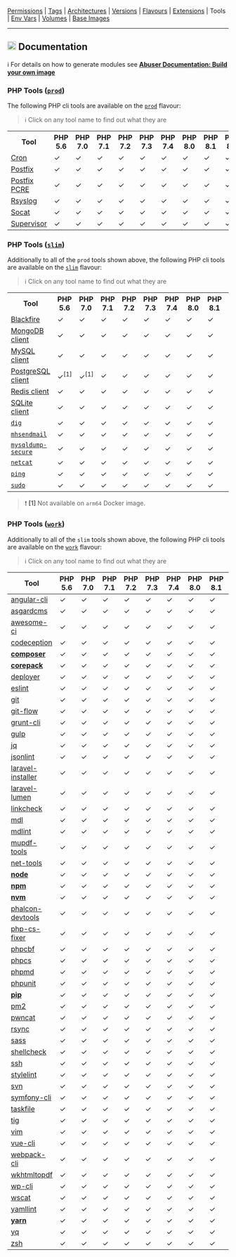 [Permissions](syncronize-file-permissions.md) |
[Tags](docker-tags.md) |
[Architectures](supported-architectures.md) |
[Versions](php-versions.md) |
[Flavours](flavours.md) |
[Extensions](php-modules.md) |
Tools |
[Env Vars](docker-env-variables.md) |
[Volumes](docker-volumes.md) |
[Base Images](base-images.md)

---

<h2><img name="Documentation" title="Documentation" width="20" src="https://github.com/devilbox/artwork/raw/master/submissions_logo/cytopia/01/png/logo_64_trans.png"> Documentation</h2>


:information_source: For details on how to generate modules see **[Abuser Documentation: Build your own image](../doc/abuser/README.md)**<br/>


### PHP Tools ([`prod`](flavours.md#prod))

The following PHP cli tools are available on the [`prod`](flavours.md#prod) flavour:

> :information_source: Click on any tool name to find out what they are

<table>
 <tr>
   <th>Tool</th>
   <th>PHP 5.6</th>
   <th>PHP 7.0</th>
   <th>PHP 7.1</th>
   <th>PHP 7.2</th>
   <th>PHP 7.3</th>
   <th>PHP 7.4</th>
   <th>PHP 8.0</th>
   <th>PHP 8.1</th>
   <th>PHP 8.2</th>
   <th>PHP 8.3</th>
 </tr>
 <tr>
  <td><a target="_blank" href="https://linux.die.net/man/8/cron">Cron</a></td>
  <td class="tool_prod_cron_5.6">✓</td>
  <td class="tool_prod_cron_7.0">✓</td>
  <td class="tool_prod_cron_7.1">✓</td>
  <td class="tool_prod_cron_7.2">✓</td>
  <td class="tool_prod_cron_7.3">✓</td>
  <td class="tool_prod_cron_7.4">✓</td>
  <td class="tool_prod_cron_8.0">✓</td>
  <td class="tool_prod_cron_8.1">✓</td>
  <td class="tool_prod_cron_8.2">✓</td>
  <td class="tool_prod_cron_8.3">✓</td>
 </tr>
 <tr>
  <td><a target="_blank" href="http://www.postfix.org/">Postfix</a></td>
  <td class="tool_prod_postfix_5.6">✓</td>
  <td class="tool_prod_postfix_7.0">✓</td>
  <td class="tool_prod_postfix_7.1">✓</td>
  <td class="tool_prod_postfix_7.2">✓</td>
  <td class="tool_prod_postfix_7.3">✓</td>
  <td class="tool_prod_postfix_7.4">✓</td>
  <td class="tool_prod_postfix_8.0">✓</td>
  <td class="tool_prod_postfix_8.1">✓</td>
  <td class="tool_prod_postfix_8.2">✓</td>
  <td class="tool_prod_postfix_8.3">✓</td>
 </tr>
 <tr>
  <td><a target="_blank" href="http://www.postfix.org/pcre_table.5.html">Postfix PCRE</a></td>
  <td class="tool_prod_postfix_pcre_5.6">✓</td>
  <td class="tool_prod_postfix_pcre_7.0">✓</td>
  <td class="tool_prod_postfix_pcre_7.1">✓</td>
  <td class="tool_prod_postfix_pcre_7.2">✓</td>
  <td class="tool_prod_postfix_pcre_7.3">✓</td>
  <td class="tool_prod_postfix_pcre_7.4">✓</td>
  <td class="tool_prod_postfix_pcre_8.0">✓</td>
  <td class="tool_prod_postfix_pcre_8.1">✓</td>
  <td class="tool_prod_postfix_pcre_8.2">✓</td>
  <td class="tool_prod_postfix_pcre_8.3">✓</td>
 </tr>
 <tr>
  <td><a target="_blank" href="https://www.rsyslog.com/">Rsyslog</a></td>
  <td class="tool_prod_rsyslog_5.6">✓</td>
  <td class="tool_prod_rsyslog_7.0">✓</td>
  <td class="tool_prod_rsyslog_7.1">✓</td>
  <td class="tool_prod_rsyslog_7.2">✓</td>
  <td class="tool_prod_rsyslog_7.3">✓</td>
  <td class="tool_prod_rsyslog_7.4">✓</td>
  <td class="tool_prod_rsyslog_8.0">✓</td>
  <td class="tool_prod_rsyslog_8.1">✓</td>
  <td class="tool_prod_rsyslog_8.2">✓</td>
  <td class="tool_prod_rsyslog_8.3">✓</td>
 </tr>
 <tr>
  <td><a target="_blank" href="http://www.dest-unreach.org/socat/">Socat</a></td>
  <td class="tool_prod_socat_5.6">✓</td>
  <td class="tool_prod_socat_7.0">✓</td>
  <td class="tool_prod_socat_7.1">✓</td>
  <td class="tool_prod_socat_7.2">✓</td>
  <td class="tool_prod_socat_7.3">✓</td>
  <td class="tool_prod_socat_7.4">✓</td>
  <td class="tool_prod_socat_8.0">✓</td>
  <td class="tool_prod_socat_8.1">✓</td>
  <td class="tool_prod_socat_8.2">✓</td>
  <td class="tool_prod_socat_8.3">✓</td>
 </tr>
 <tr>
  <td><a target="_blank" href="http://supervisord.org/">Supervisor</a></td>
  <td class="tool_prod_supervisor_5.6">✓</td>
  <td class="tool_prod_supervisor_7.0">✓</td>
  <td class="tool_prod_supervisor_7.1">✓</td>
  <td class="tool_prod_supervisor_7.2">✓</td>
  <td class="tool_prod_supervisor_7.3">✓</td>
  <td class="tool_prod_supervisor_7.4">✓</td>
  <td class="tool_prod_supervisor_8.0">✓</td>
  <td class="tool_prod_supervisor_8.1">✓</td>
  <td class="tool_prod_supervisor_8.2">✓</td>
  <td class="tool_prod_supervisor_8.3">✓</td>
 </tr>
</table>


### PHP Tools ([`slim`](flavours.md#slim))

Additionally to all of the `prod` tools shown above, the following PHP cli tools are available on the [`slim`](flavours.md#slim) flavour:

> :information_source: Click on any tool name to find out what they are

<table>
 <tr>
   <th>Tool</th>
   <th>PHP 5.6</th>
   <th>PHP 7.0</th>
   <th>PHP 7.1</th>
   <th>PHP 7.2</th>
   <th>PHP 7.3</th>
   <th>PHP 7.4</th>
   <th>PHP 8.0</th>
   <th>PHP 8.1</th>
   <th>PHP 8.2</th>
   <th>PHP 8.3</th>
 </tr>
 <tr>
  <td><a target="_blank" href="https://blackfire.io/docs/introduction">Blackfire</a></td>
  <td class="tool_slim_blackfire_5.6">✓</td>
  <td class="tool_slim_blackfire_7.0">✓</td>
  <td class="tool_slim_blackfire_7.1">✓</td>
  <td class="tool_slim_blackfire_7.2">✓</td>
  <td class="tool_slim_blackfire_7.3">✓</td>
  <td class="tool_slim_blackfire_7.4">✓</td>
  <td class="tool_slim_blackfire_8.0">✓</td>
  <td class="tool_slim_blackfire_8.1">✓</td>
  <td class="tool_slim_blackfire_8.2">✓</td>
  <td class="tool_slim_blackfire_8.3">✓</td>
 </tr>
 <tr>
  <td><a target="_blank" href="https://www.mongodb.com/docs/v4.4/mongo/">MongoDB client</a></td>
  <td class="tool_slim_mongo_5.6">✓</td>
  <td class="tool_slim_mongo_7.0">✓</td>
  <td class="tool_slim_mongo_7.1">✓</td>
  <td class="tool_slim_mongo_7.2">✓</td>
  <td class="tool_slim_mongo_7.3">✓</td>
  <td class="tool_slim_mongo_7.4">✓</td>
  <td class="tool_slim_mongo_8.0">✓</td>
  <td class="tool_slim_mongo_8.1">✓</td>
  <td class="tool_slim_mongo_8.2">✓</td>
  <td class="tool_slim_mongo_8.3">✓</td>
 </tr>
 <tr>
  <td><a target="_blank" href="https://dev.mysql.com/doc/refman/8.0/en/mysql.html">MySQL client</a></td>
  <td class="tool_slim_mysql_5.6">✓</td>
  <td class="tool_slim_mysql_7.0">✓</td>
  <td class="tool_slim_mysql_7.1">✓</td>
  <td class="tool_slim_mysql_7.2">✓</td>
  <td class="tool_slim_mysql_7.3">✓</td>
  <td class="tool_slim_mysql_7.4">✓</td>
  <td class="tool_slim_mysql_8.0">✓</td>
  <td class="tool_slim_mysql_8.1">✓</td>
  <td class="tool_slim_mysql_8.2">✓</td>
  <td class="tool_slim_mysql_8.3">✓</td>
 </tr>
 <tr>
  <td><a target="_blank" href="https://www.postgresql.org/docs/current/reference-client.html">PostgreSQL client</a></td>
  <td class="tool_slim_pgsql_5.6">✓<sup>[1]</sup></td>
  <td class="tool_slim_pgsql_7.0">✓<sup>[1]</sup></td>
  <td class="tool_slim_pgsql_7.1">✓</td>
  <td class="tool_slim_pgsql_7.2">✓</td>
  <td class="tool_slim_pgsql_7.3">✓</td>
  <td class="tool_slim_pgsql_7.4">✓</td>
  <td class="tool_slim_pgsql_8.0">✓</td>
  <td class="tool_slim_pgsql_8.1">✓</td>
  <td class="tool_slim_pgsql_8.2">✓</td>
  <td class="tool_slim_pgsql_8.3">✓</td>
 </tr>
 <tr>
  <td><a target="_blank" href="https://redis.io/docs/manual/cli/">Redis client</a></td>
  <td class="tool_slim_redis_5.6">✓</td>
  <td class="tool_slim_redis_7.0">✓</td>
  <td class="tool_slim_redis_7.1">✓</td>
  <td class="tool_slim_redis_7.2">✓</td>
  <td class="tool_slim_redis_7.3">✓</td>
  <td class="tool_slim_redis_7.4">✓</td>
  <td class="tool_slim_redis_8.0">✓</td>
  <td class="tool_slim_redis_8.1">✓</td>
  <td class="tool_slim_redis_8.2">✓</td>
  <td class="tool_slim_redis_8.3">✓</td>
 </tr>
 <tr>
  <td><a target="_blank" href="https://www.sqlite.org/cli.html">SQLite client</a></td>
  <td class="tool_slim_sqlite_5.6">✓</td>
  <td class="tool_slim_sqlite_7.0">✓</td>
  <td class="tool_slim_sqlite_7.1">✓</td>
  <td class="tool_slim_sqlite_7.2">✓</td>
  <td class="tool_slim_sqlite_7.3">✓</td>
  <td class="tool_slim_sqlite_7.4">✓</td>
  <td class="tool_slim_sqlite_8.0">✓</td>
  <td class="tool_slim_sqlite_8.1">✓</td>
  <td class="tool_slim_sqlite_8.2">✓</td>
  <td class="tool_slim_sqlite_8.3">✓</td>
 </tr>
 <tr>
  <td><a target="_blank" href="https://linux.die.net/man/1/dig"><code>dig</code></a></td>
  <td class="tool_slim_dig_5.6">✓</td>
  <td class="tool_slim_dig_7.0">✓</td>
  <td class="tool_slim_dig_7.1">✓</td>
  <td class="tool_slim_dig_7.2">✓</td>
  <td class="tool_slim_dig_7.3">✓</td>
  <td class="tool_slim_dig_7.4">✓</td>
  <td class="tool_slim_dig_8.0">✓</td>
  <td class="tool_slim_dig_8.1">✓</td>
  <td class="tool_slim_dig_8.2">✓</td>
  <td class="tool_slim_dig_8.3">✓</td>
 </tr>
 <tr>
  <td><a target="_blank" href="https://github.com/devilbox/mhsendmail/"><code>mhsendmail</code></a></td>
  <td class="tool_slim_mhsendmail_5.6">✓</td>
  <td class="tool_slim_mhsendmail_7.0">✓</td>
  <td class="tool_slim_mhsendmail_7.1">✓</td>
  <td class="tool_slim_mhsendmail_7.2">✓</td>
  <td class="tool_slim_mhsendmail_7.3">✓</td>
  <td class="tool_slim_mhsendmail_7.4">✓</td>
  <td class="tool_slim_mhsendmail_8.0">✓</td>
  <td class="tool_slim_mhsendmail_8.1">✓</td>
  <td class="tool_slim_mhsendmail_8.2">✓</td>
  <td class="tool_slim_mhsendmail_8.3">✓</td>
 </tr>
 <tr>
  <td><a target="_blank" href="https://mysqldump-secure.org/"><code>mysqldump-secure</code></a></td>
  <td class="tool_slim_mysqldump_secure_5.6">✓</td>
  <td class="tool_slim_mysqldump_secure_7.0">✓</td>
  <td class="tool_slim_mysqldump_secure_7.1">✓</td>
  <td class="tool_slim_mysqldump_secure_7.2">✓</td>
  <td class="tool_slim_mysqldump_secure_7.3">✓</td>
  <td class="tool_slim_mysqldump_secure_7.4">✓</td>
  <td class="tool_slim_mysqldump_secure_8.0">✓</td>
  <td class="tool_slim_mysqldump_secure_8.1">✓</td>
  <td class="tool_slim_mysqldump_secure_8.2">✓</td>
  <td class="tool_slim_mysqldump_secure_8.3">✓</td>
 </tr>
 <tr>
  <td><a target="_blank" href="https://linux.die.net/man/1/nc"><code>netcat</code></a></td>
  <td class="tool_slim_netcat_5.6">✓</td>
  <td class="tool_slim_netcat_7.0">✓</td>
  <td class="tool_slim_netcat_7.1">✓</td>
  <td class="tool_slim_netcat_7.2">✓</td>
  <td class="tool_slim_netcat_7.3">✓</td>
  <td class="tool_slim_netcat_7.4">✓</td>
  <td class="tool_slim_netcat_8.0">✓</td>
  <td class="tool_slim_netcat_8.1">✓</td>
  <td class="tool_slim_netcat_8.2">✓</td>
  <td class="tool_slim_netcat_8.3">✓</td>
 </tr>
 <tr>
  <td><a target="_blank" href="https://linux.die.net/man/8/ping"><code>ping</code></a></td>
  <td class="tool_slim_ping_5.6">✓</td>
  <td class="tool_slim_ping_7.0">✓</td>
  <td class="tool_slim_ping_7.1">✓</td>
  <td class="tool_slim_ping_7.2">✓</td>
  <td class="tool_slim_ping_7.3">✓</td>
  <td class="tool_slim_ping_7.4">✓</td>
  <td class="tool_slim_ping_8.0">✓</td>
  <td class="tool_slim_ping_8.1">✓</td>
  <td class="tool_slim_ping_8.2">✓</td>
  <td class="tool_slim_ping_8.3">✓</td>
 </tr>
 <tr>
  <td><a target="_blank" href="https://linux.die.net/man/8/sudo"><code>sudo</code></a></td>
  <td class="tool_slim_ping_5.6">✓</td>
  <td class="tool_slim_ping_7.0">✓</td>
  <td class="tool_slim_ping_7.1">✓</td>
  <td class="tool_slim_ping_7.2">✓</td>
  <td class="tool_slim_ping_7.3">✓</td>
  <td class="tool_slim_ping_7.4">✓</td>
  <td class="tool_slim_ping_8.0">✓</td>
  <td class="tool_slim_ping_8.1">✓</td>
  <td class="tool_slim_ping_8.2">✓</td>
  <td class="tool_slim_ping_8.3">✓</td>
 </tr>
</table>

> :exclamation: **\[1\]** Not available on `arm64` Docker image.


### PHP Tools ([`work`](flavours.md#work))

Additionally to all of the `slim` tools shown above, the following PHP cli tools are available on the [`work`](flavours.md#work) flavour:

> :information_source: Click on any tool name to find out what they are


<!-- TOOLS_WORK_START -->

| Tool                                       | PHP 5.6 | PHP 7.0 | PHP 7.1 | PHP 7.2 | PHP 7.3 | PHP 7.4 | PHP 8.0 | PHP 8.1 | PHP 8.2 | PHP 8.3 |
|--------------------------------------------|---------|---------|---------|---------|---------|---------|---------|---------|---------|---------|
| [angular-cli][lnk_angular-cli]             |    ✓    |    ✓    |    ✓    |    ✓    |    ✓    |    ✓    |    ✓    |    ✓    |    ✓    |    ✓    |
| [asgardcms][lnk_asgardcms]                 |    ✓    |    ✓    |    ✓    |    ✓    |    ✓    |    ✓    |    ✓    |    ✓    |    ✓    |    ✓    |
| [awesome-ci][lnk_awesome-ci]               |    ✓    |    ✓    |    ✓    |    ✓    |    ✓    |    ✓    |    ✓    |    ✓    |    ✓    |    ✓    |
| [codeception][lnk_codeception]             |    ✓    |    ✓    |    ✓    |    ✓    |    ✓    |    ✓    |    ✓    |    ✓    |    ✓    |    ✓    |
| [**composer**][lnk_**composer**]           |    ✓    |    ✓    |    ✓    |    ✓    |    ✓    |    ✓    |    ✓    |    ✓    |    ✓    |    ✓    |
| [**corepack**][lnk_**corepack**]           |    ✓    |    ✓    |    ✓    |    ✓    |    ✓    |    ✓    |    ✓    |    ✓    |    ✓    |    ✓    |
| [deployer][lnk_deployer]                   |    ✓    |    ✓    |    ✓    |    ✓    |    ✓    |    ✓    |    ✓    |    ✓    |    ✓    |    ✓    |
| [eslint][lnk_eslint]                       |    ✓    |    ✓    |    ✓    |    ✓    |    ✓    |    ✓    |    ✓    |    ✓    |    ✓    |    ✓    |
| [git][lnk_git]                             |    ✓    |    ✓    |    ✓    |    ✓    |    ✓    |    ✓    |    ✓    |    ✓    |    ✓    |    ✓    |
| [git-flow][lnk_git-flow]                   |    ✓    |    ✓    |    ✓    |    ✓    |    ✓    |    ✓    |    ✓    |    ✓    |    ✓    |    ✓    |
| [grunt-cli][lnk_grunt-cli]                 |    ✓    |    ✓    |    ✓    |    ✓    |    ✓    |    ✓    |    ✓    |    ✓    |    ✓    |    ✓    |
| [gulp][lnk_gulp]                           |    ✓    |    ✓    |    ✓    |    ✓    |    ✓    |    ✓    |    ✓    |    ✓    |    ✓    |    ✓    |
| [jq][lnk_jq]                               |    ✓    |    ✓    |    ✓    |    ✓    |    ✓    |    ✓    |    ✓    |    ✓    |    ✓    |    ✓    |
| [jsonlint][lnk_jsonlint]                   |    ✓    |    ✓    |    ✓    |    ✓    |    ✓    |    ✓    |    ✓    |    ✓    |    ✓    |    ✓    |
| [laravel-installer][lnk_laravel-installer] |    ✓    |    ✓    |    ✓    |    ✓    |    ✓    |    ✓    |    ✓    |    ✓    |    ✓    |    ✓    |
| [laravel-lumen][lnk_laravel-lumen]         |    ✓    |    ✓    |    ✓    |    ✓    |    ✓    |    ✓    |    ✓    |    ✓    |    ✓    |    ✓    |
| [linkcheck][lnk_linkcheck]                 |    ✓    |    ✓    |    ✓    |    ✓    |    ✓    |    ✓    |    ✓    |    ✓    |    ✓    |    ✓    |
| [mdl][lnk_mdl]                             |    ✓    |    ✓    |    ✓    |    ✓    |    ✓    |    ✓    |    ✓    |    ✓    |    ✓    |    ✓    |
| [mdlint][lnk_mdlint]                       |    ✓    |    ✓    |    ✓    |    ✓    |    ✓    |    ✓    |    ✓    |    ✓    |    ✓    |    ✓    |
| [mupdf-tools][lnk_mupdf-tools]             |    ✓    |    ✓    |    ✓    |    ✓    |    ✓    |    ✓    |    ✓    |    ✓    |    ✓    |    ✓    |
| [net-tools][lnk_net-tools]                 |    ✓    |    ✓    |    ✓    |    ✓    |    ✓    |    ✓    |    ✓    |    ✓    |    ✓    |    ✓    |
| [**node**][lnk_**node**]                   |    ✓    |    ✓    |    ✓    |    ✓    |    ✓    |    ✓    |    ✓    |    ✓    |    ✓    |    ✓    |
| [**npm**][lnk_**npm**]                     |    ✓    |    ✓    |    ✓    |    ✓    |    ✓    |    ✓    |    ✓    |    ✓    |    ✓    |    ✓    |
| [**nvm**][lnk_**nvm**]                     |    ✓    |    ✓    |    ✓    |    ✓    |    ✓    |    ✓    |    ✓    |    ✓    |    ✓    |    ✓    |
| [phalcon-devtools][lnk_phalcon-devtools]   |    ✓    |    ✓    |    ✓    |    ✓    |    ✓    |    ✓    |    ✓    |    ✓    |         |         |
| [php-cs-fixer][lnk_php-cs-fixer]           |    ✓    |    ✓    |    ✓    |    ✓    |    ✓    |    ✓    |    ✓    |    ✓    |    ✓    |    ✓    |
| [phpcbf][lnk_phpcbf]                       |    ✓    |    ✓    |    ✓    |    ✓    |    ✓    |    ✓    |    ✓    |    ✓    |    ✓    |    ✓    |
| [phpcs][lnk_phpcs]                         |    ✓    |    ✓    |    ✓    |    ✓    |    ✓    |    ✓    |    ✓    |    ✓    |    ✓    |    ✓    |
| [phpmd][lnk_phpmd]                         |    ✓    |    ✓    |    ✓    |    ✓    |    ✓    |    ✓    |    ✓    |    ✓    |    ✓    |    ✓    |
| [phpunit][lnk_phpunit]                     |    ✓    |    ✓    |    ✓    |    ✓    |    ✓    |    ✓    |    ✓    |    ✓    |    ✓    |    ✓    |
| [**pip**][lnk_**pip**]                     |    ✓    |    ✓    |    ✓    |    ✓    |    ✓    |    ✓    |    ✓    |    ✓    |    ✓    |    ✓    |
| [pm2][lnk_pm2]                             |    ✓    |    ✓    |    ✓    |    ✓    |    ✓    |    ✓    |    ✓    |    ✓    |    ✓    |    ✓    |
| [pwncat][lnk_pwncat]                       |    ✓    |    ✓    |    ✓    |    ✓    |    ✓    |    ✓    |    ✓    |    ✓    |    ✓    |    ✓    |
| [rsync][lnk_rsync]                         |    ✓    |    ✓    |    ✓    |    ✓    |    ✓    |    ✓    |    ✓    |    ✓    |    ✓    |    ✓    |
| [sass][lnk_sass]                           |    ✓    |    ✓    |    ✓    |    ✓    |    ✓    |    ✓    |    ✓    |    ✓    |    ✓    |    ✓    |
| [shellcheck][lnk_shellcheck]               |    ✓    |    ✓    |    ✓    |    ✓    |    ✓    |    ✓    |    ✓    |    ✓    |    ✓    |    ✓    |
| [ssh][lnk_ssh]                             |    ✓    |    ✓    |    ✓    |    ✓    |    ✓    |    ✓    |    ✓    |    ✓    |    ✓    |    ✓    |
| [stylelint][lnk_stylelint]                 |    ✓    |    ✓    |    ✓    |    ✓    |    ✓    |    ✓    |    ✓    |    ✓    |    ✓    |    ✓    |
| [svn][lnk_svn]                             |    ✓    |    ✓    |    ✓    |    ✓    |    ✓    |    ✓    |    ✓    |    ✓    |    ✓    |    ✓    |
| [symfony-cli][lnk_symfony-cli]             |    ✓    |    ✓    |    ✓    |    ✓    |    ✓    |    ✓    |    ✓    |    ✓    |    ✓    |    ✓    |
| [taskfile][lnk_taskfile]                   |    ✓    |    ✓    |    ✓    |    ✓    |    ✓    |    ✓    |    ✓    |    ✓    |    ✓    |    ✓    |
| [tig][lnk_tig]                             |    ✓    |    ✓    |    ✓    |    ✓    |    ✓    |    ✓    |    ✓    |    ✓    |    ✓    |    ✓    |
| [vim][lnk_vim]                             |    ✓    |    ✓    |    ✓    |    ✓    |    ✓    |    ✓    |    ✓    |    ✓    |    ✓    |    ✓    |
| [vue-cli][lnk_vue-cli]                     |    ✓    |    ✓    |    ✓    |    ✓    |    ✓    |    ✓    |    ✓    |    ✓    |    ✓    |    ✓    |
| [webpack-cli][lnk_webpack-cli]             |    ✓    |    ✓    |    ✓    |    ✓    |    ✓    |    ✓    |    ✓    |    ✓    |    ✓    |    ✓    |
| [wkhtmltopdf][lnk_wkhtmltopdf]             |    ✓    |    ✓    |    ✓    |    ✓    |    ✓    |    ✓    |    ✓    |    ✓    |    ✓    |    ✓    |
| [wp-cli][lnk_wp-cli]                       |    ✓    |    ✓    |    ✓    |    ✓    |    ✓    |    ✓    |    ✓    |    ✓    |    ✓    |    ✓    |
| [wscat][lnk_wscat]                         |    ✓    |    ✓    |    ✓    |    ✓    |    ✓    |    ✓    |    ✓    |    ✓    |    ✓    |    ✓    |
| [yamllint][lnk_yamllint]                   |    ✓    |    ✓    |    ✓    |    ✓    |    ✓    |    ✓    |    ✓    |    ✓    |    ✓    |    ✓    |
| [**yarn**][lnk_**yarn**]                   |    ✓    |    ✓    |    ✓    |    ✓    |    ✓    |    ✓    |    ✓    |    ✓    |    ✓    |    ✓    |
| [yq][lnk_yq]                               |    ✓    |    ✓    |    ✓    |    ✓    |    ✓    |    ✓    |    ✓    |    ✓    |    ✓    |    ✓    |
| [zsh][lnk_zsh]                             |    ✓    |    ✓    |    ✓    |    ✓    |    ✓    |    ✓    |    ✓    |    ✓    |    ✓    |    ✓    |

[lnk_angular-cli]: ../php_tools/angular-cli
[lnk_asgardcms]: ../php_tools/asgardcms
[lnk_awesome-ci]: ../php_tools/awesome-ci
[lnk_codeception]: ../php_tools/codeception
[lnk_**composer**]: https://getcomposer.org/
[lnk_**corepack**]: https://nodejs.org/api/corepack.html
[lnk_deployer]: ../php_tools/deployer
[lnk_eslint]: ../php_tools/eslint
[lnk_git]: ../php_tools/git
[lnk_git-flow]: ../php_tools/git-flow
[lnk_grunt-cli]: ../php_tools/grunt-cli
[lnk_gulp]: ../php_tools/gulp
[lnk_jq]: ../php_tools/jq
[lnk_jsonlint]: ../php_tools/jsonlint
[lnk_laravel-installer]: ../php_tools/laravel-installer
[lnk_laravel-lumen]: ../php_tools/laravel-lumen
[lnk_linkcheck]: ../php_tools/linkcheck
[lnk_mdl]: ../php_tools/mdl
[lnk_mdlint]: ../php_tools/mdlint
[lnk_mupdf-tools]: ../php_tools/mupdf-tools
[lnk_net-tools]: ../php_tools/net-tools
[lnk_**node**]: https://nodejs.org/en/
[lnk_**npm**]: https://nodejs.org/en/knowledge/getting-started/npm/what-is-npm/
[lnk_**nvm**]: https://github.com/nvm-sh/nvm
[lnk_phalcon-devtools]: ../php_tools/phalcon-devtools
[lnk_php-cs-fixer]: ../php_tools/php-cs-fixer
[lnk_phpcbf]: ../php_tools/phpcbf
[lnk_phpcs]: ../php_tools/phpcs
[lnk_phpmd]: ../php_tools/phpmd
[lnk_phpunit]: ../php_tools/phpunit
[lnk_**pip**]: https://pypi.org/
[lnk_pm2]: ../php_tools/pm2
[lnk_pwncat]: ../php_tools/pwncat
[lnk_rsync]: ../php_tools/rsync
[lnk_sass]: ../php_tools/sass
[lnk_shellcheck]: ../php_tools/shellcheck
[lnk_ssh]: ../php_tools/ssh
[lnk_stylelint]: ../php_tools/stylelint
[lnk_svn]: ../php_tools/svn
[lnk_symfony-cli]: ../php_tools/symfony-cli
[lnk_taskfile]: ../php_tools/taskfile
[lnk_tig]: ../php_tools/tig
[lnk_vim]: ../php_tools/vim
[lnk_vue-cli]: ../php_tools/vue-cli
[lnk_webpack-cli]: ../php_tools/webpack-cli
[lnk_wkhtmltopdf]: ../php_tools/wkhtmltopdf
[lnk_wp-cli]: ../php_tools/wp-cli
[lnk_wscat]: ../php_tools/wscat
[lnk_yamllint]: ../php_tools/yamllint
[lnk_**yarn**]: https://yarnpkg.com/cli/install
[lnk_yq]: ../php_tools/yq
[lnk_zsh]: ../php_tools/zsh

<!-- TOOLS_WORK_END -->
